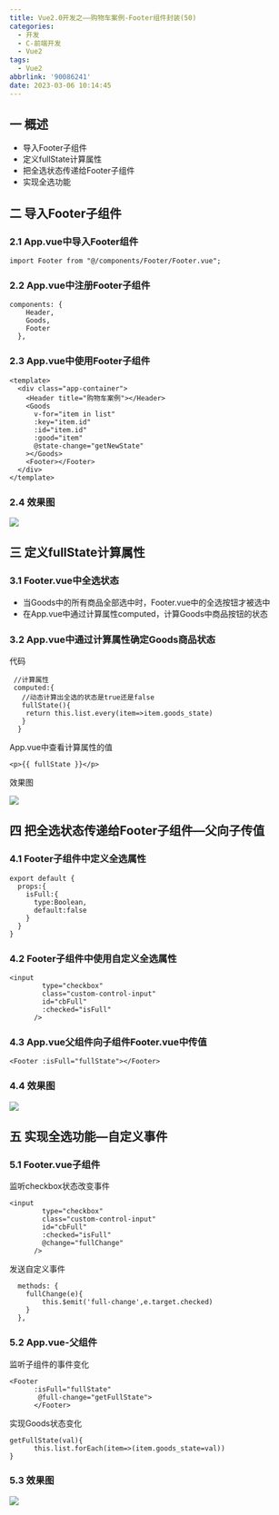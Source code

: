 ```yaml
---
title: Vue2.0开发之——购物车案例-Footer组件封装(50)
categories:
  - 开发
  - C-前端开发
  - Vue2
tags:
  - Vue2
abbrlink: '90086241'
date: 2023-03-06 10:14:45
---
```

## 一 概述

* 导入Footer子组件
* 定义fullState计算属性
* 把全选状态传递给Footer子组件
* 实现全选功能

<!--more-->

## 二  导入Footer子组件

### 2.1 App.vue中导入Footer组件

```
import Footer from "@/components/Footer/Footer.vue";
```

### 2.2 App.vue中注册Footer子组件

```
components: {
    Header,
    Goods,
    Footer
  },
```

### 2.3 App.vue中使用Footer子组件

```
<template>
  <div class="app-container">
    <Header title="购物车案例"></Header>
    <Goods
      v-for="item in list"
      :key="item.id"
      :id="item.id"
      :good="item"
      @state-change="getNewState"
    ></Goods>
    <Footer></Footer>
  </div>
</template>
```

### 2.4 效果图
![][1]

## 三 定义fullState计算属性

### 3.1 Footer.vue中全选状态

* 当Goods中的所有商品全部选中时，Footer.vue中的全选按钮才被选中
* 在App.vue中通过计算属性computed，计算Goods中商品按钮的状态

### 3.2 App.vue中通过计算属性确定Goods商品状态

代码

```
 //计算属性
 computed:{
   //动态计算出全选的状态是true还是false
   fullState(){
    return this.list.every(item=>item.goods_state)
   }
  }
```

App.vue中查看计算属性的值

```
<p>{{ fullState }}</p>
```

效果图

![][2]

## 四 把全选状态传递给Footer子组件—父向子传值

### 4.1 Footer子组件中定义全选属性

```
export default {
  props:{
    isFull:{
      type:Boolean,
      default:false
    }
  }
}
```

### 4.2 Footer子组件中使用自定义全选属性

```
<input
        type="checkbox"
        class="custom-control-input"
        id="cbFull"
        :checked="isFull"
      />
```

### 4.3 App.vue父组件向子组件Footer.vue中传值

```
<Footer :isFull="fullState"></Footer>
```

### 4.4 效果图

![][3]

## 五 实现全选功能—自定义事件

### 5.1 Footer.vue子组件

监听checkbox状态改变事件

```
<input
        type="checkbox"
        class="custom-control-input"
        id="cbFull"
        :checked="isFull"
        @change="fullChange"
      />
```

发送自定义事件

```
  methods: {
    fullChange(e){
        this.$emit('full-change',e.target.checked)
    }
  },
```

### 5.2 App.vue-父组件

监听子组件的事件变化

```
<Footer 
      :isFull="fullState" 
       @full-change="getFullState">
      </Footer>
```

实现Goods状态变化

```
getFullState(val){
      this.list.forEach(item=>(item.goods_state=val))
}
```

### 5.3 效果图

![][4]



[1]:https://raw.githubusercontent.com/PGzxc/CDN/master/blog-vue/vue2.0-50-cart-footer-import-preview.png
[2]:https://raw.githubusercontent.com/PGzxc/CDN/master/blog-vue/vue2.0-50-cart-footer-fullstate.gif
[3]:https://raw.githubusercontent.com/PGzxc/CDN/master/blog-vue/vue2.0-50-cart-footer-setstate.gif
[4]:https://raw.githubusercontent.com/PGzxc/CDN/master/blog-vue/vue2.0-50-cart-footer-allcheck.gif